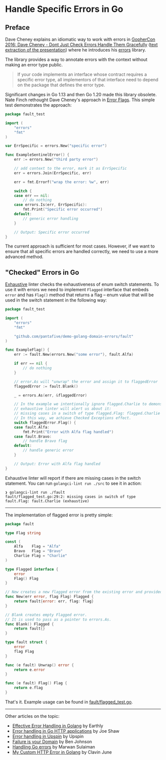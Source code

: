 # Handle Specific Errors in Go

## Preface

Dave Cheney explains an idiomatic way to work with errors
in [GopherCon 2016: Dave Cheney - Dont Just Check Errors Handle Them Gracefully](https://www.youtube.com/watch?v=lsBF58Q-DnY)
([text extraction of the presentation](https://dave.cheney.net/2016/04/27/dont-just-check-errors-handle-them-gracefully))
where he introduces his [errors](https://github.com/pkg/errors) library.

The library provides a way to annotate errors with the context without making an error type public.

> If your code implements an interface whose contract requires a specific error type, all implementors of that interface
> need to depend on the package that defines the error type.


Significant changes in Go 1.13 and then Go 1.20 made this library obsolete. Nate Finch rethought Dave Cheney's approach
in [Error Flags](https://npf.io/2021/04/errorflags/). This simple test demonstrates the approach:

```go
package fault_test

import (
	"errors"
	"fmt"
)

var ErrSpecific = errors.New("specific error")

func ExampleSentinelError() {
	err := errors.New("third party error")

	// add context to the error, mark it as ErrSpecific
	err = errors.Join(ErrSpecific, err)

	err = fmt.Errorf("wrap the error: %w", err)

	switch {
	case err == nil:
		// do nothing
	case errors.Is(err, ErrSpecific):
		fmt.Print("Specific error occurred")
	default:
		// generic error handling
	}

	// Output: Specific error occurred
}

```

The current approach is sufficient for most cases. However, if we want to ensure that all specific errors are handled
correctly, we need to use a more advanced method.

## "Checked" Errors in Go

[Exhaustive](https://github.com/nishanths/exhaustive) linter checks the exhaustiveness of enum switch statements.
To use it with errors we need to implement `Flagged` interface that embeds `error` and has `Flag()` method that returns
a
flag – enum value that will be used in the switch statement in the following way:

```go
package fault_test

import (
	"errors"
	"fmt"

	"github.com/pantafive/demo-golang-domain-errors/fault"
)

func ExampleFlag() {
	err := fault.New(errors.New("some error"), fault.Alfa)

	if err == nil {
		// do nothing
	}

	// error.As will "unwrap" the error and assign it to flaggedError
	flaggedError := fault.Blank()

	_ = errors.As(err, &flaggedError)

	// In the example we intentionally ignore flagged.Charlie to demonstrate that
	// exhaustive linter will alert us about it:
	// missing cases in a switch of type flagged.Flag: flagged.Charlie (exhaustive).
	// In this way, we achieve Checked Exceptions effect.
	switch flaggedError.Flag() {
	case fault.Alfa:
		fmt.Print("Error with Alfa flag handled")
	case fault.Bravo:
		// handle Bravo flag
	default:
		// handle generic error
	}

	// Output: Error with Alfa flag handled
}

```

Exhaustive linter will report if there are missing cases in the switch statement.
You can run `golangci-lint run ./src` to see it in action:

```
❯ golangci-lint run ./fault
fault/flagged_test.go:29:2: missing cases in switch of type fault.Flag: fault.Charlie (exhaustive)
```

---

The implementation of flagged error is pretty simple:

```go
package fault

type Flag string

const (
	Alfa    Flag = "Alfa"
	Bravo   Flag = "Bravo"
	Charlie Flag = "Charlie"
)

type Flagged interface {
	error
	Flag() Flag
}

// New creates a new flagged error from the existing error and provided flag.
func New(err error, flag Flag) Flagged {
	return fault{error: err, flag: flag}
}

// Blank creates empty Flagged error.
// It is used to pass as a pointer to errors.As.
func Blank() Flagged {
	return fault{}
}

type fault struct {
	error
	flag Flag
}

func (e fault) Unwrap() error {
	return e.error
}

func (e fault) Flag() Flag {
	return e.flag
}

```

That's it. Example usage can be found in [fault/flagged_test.go](fault/flagged_test.go).

---

Other articles on the topic:

- [Effective Error Handling in Golang](https://earthly.dev/blog/golang-errors/) by Earthly
- [Error handling in Go HTTP applications](https://www.joeshaw.org/error-handling-in-go-http-applications/) by Joe Shaw
- [Error handling in Upspin](https://commandcenter.blogspot.com/2017/12/error-handling-in-upspin.html) by Upspin
- [Failure is your Domain](https://middlemost.com/failure-is-your-domain/) by Ben Johnson
- [Handling Go errors](https://about.sourcegraph.com/blog/go/gophercon-2019-handling-go-errors) by Marwan Sulaiman
- [My Custom HTTP Error in Golang](https://clavinjune.dev/en/blogs/my-custom-http-error-in-golang/) by Clavin June
